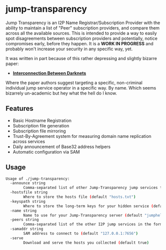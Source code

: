 jump-transparency
=================

Jump Transparency is an I2P Name Registrar/Subscription Provider with
the ability to maintain a list of "Peer" subscription providers, and compare
them across all the available sources. This is intended to provide a way to
easily spot disagreements between subscription providers and potentially,
notice compromises early, before they happen. It is a **WORK IN PROGRESS** and
probably won't increase your security in any specific way, yet.

It was written in part because of this rather depressing and slightly bizarre
paper:

 - **[Interconnection Between Darknets](https://arxiv.org/pdf/2012.05003)**

Where the paper authors suggest targeting a specific, non-criminal individual
jump service operator in a specific way. By name. Which seems bizarrely
un-academic but hey what the hell do I know.

Features
--------

 - Basic Hostname Registration
 - Subscription file generation
 - Subscription file mirroring
 - Trust-By-Agreement system for measuring domain name replication across
   services
 - Daily announcement of Base32 address helpers
 - Automatic configuration via SAM

Usage
-----

```bash
Usage of ./jump-transparency:
  -announce string
    	Comma-separated list of other Jump-Transparency jump services to "announce" ourselves to for publicity purposes.
  -hostsfile string
    	Where to store the hosts file (default "hosts.txt")
  -keyspath string
    	Where to store the long-term keys for your hidden service (default "keys")
  -name string
    	Name to use for your Jump-Transparency server (default "jumphelp")
  -peers string
    	Comma-separated list of the other I2P jump services in the form "peerone=http://peerone.i2p/hosts.txt,peertwo=http://peerone.i2p/hosts.txt" (default "root=http://i2p-projekt.i2p/hosts.txt,identiguy=http://identiguy.i2p/hosts.txt,notbob=http://nytzrhrjjfsutowojvxi7hphesskpqqr65wpistz6wa7cpajhp7a.b32.i2p//hosts.txt,inr=http://inr.i2p/alive-hosts.txt,isitup=http://isitup.i2p/hosts.txt,reg=http://reg.i2p/hosts.txt")
  -samaddr string
    	SAM address to connect to (default "127.0.0.1:7656")
  -serve
    	Download and serve the hosts you collected (default true)
```